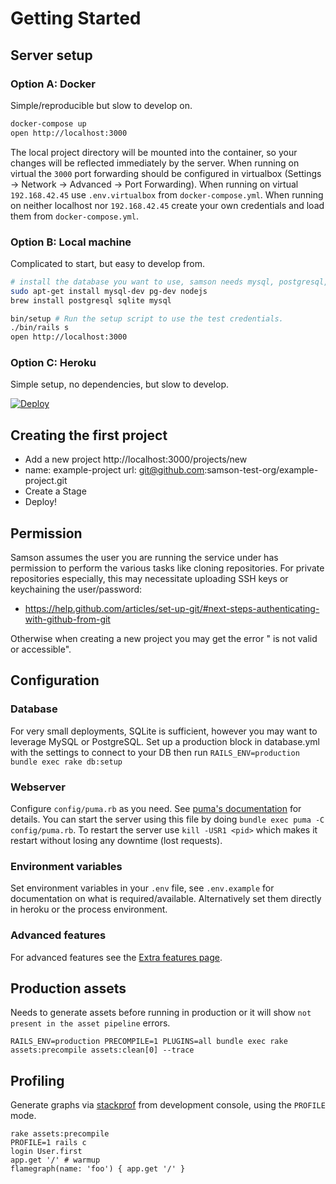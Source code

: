 # Getting Started

## Server setup

### Option A: Docker

Simple/reproducible but slow to develop on.

```bash
docker-compose up
open http://localhost:3000
```

The local project directory will be mounted into the container, so your changes will be reflected immediately by the server.
When running on virtual the `3000` port forwarding should be configured in virtualbox (Settings -> Network -> Advanced -> Port Forwarding).
When running on virtual `192.168.42.45` use `.env.virtualbox` from `docker-compose.yml`.
When running on neither localhost nor `192.168.42.45` create your own credentials and load them from `docker-compose.yml`.

### Option B: Local machine

Complicated to start, but easy to develop from.

```bash
# install the database you want to use, samson needs mysql, postgresql, or sqlite
sudo apt-get install mysql-dev pg-dev nodejs
brew install postgresql sqlite mysql

bin/setup # Run the setup script to use the test credentials.
./bin/rails s
open http://localhost:3000
```

### Option C: Heroku

Simple setup, no dependencies, but slow to develop.

[![Deploy](https://www.herokucdn.com/deploy/button.svg)](https://heroku.com/deploy?template=https://github.com/zendesk/samson)

## Creating the first project
 - Add a new project http://localhost:3000/projects/new
 - name: example-project url: git@github.com:samson-test-org/example-project.git
 - Create a Stage
 - Deploy!

## Permission

Samson assumes the user you are running the service under has permission to perform the various tasks like
cloning repositories. For private repositories especially, this may necessitate uploading SSH keys or keychaining the user/password:
* https://help.github.com/articles/set-up-git/#next-steps-authenticating-with-github-from-git

Otherwise when creating a new project you may get the error "<Repository URL> is not valid or accessible".

## Configuration

### Database

For very small deployments, SQLite is sufficient, however you may want to leverage MySQL or PostgreSQL.
Set up a production block in database.yml with the settings to connect to your DB then run `RAILS_ENV=production bundle exec rake db:setup`

### Webserver

Configure `config/puma.rb` as you need. See [puma's documentation](https://github.com/puma/puma/) for details.
You can start the server using this file by doing `bundle exec puma -C config/puma.rb`.
To restart the server use `kill -USR1 <pid>` which makes it restart without losing any downtime (lost requests).

### Environment variables

Set environment variables in your `.env` file, see `.env.example` for documentation on what is required/available.
Alternatively set them directly in heroku or the process environment. 

### Advanced features

For advanced features see the [Extra features page](extra_features.md).

## Production assets

Needs to generate assets before running in production or it will show `not present in the asset pipeline` errors.

`RAILS_ENV=production PRECOMPILE=1 PLUGINS=all bundle exec rake assets:precompile assets:clean[0] --trace`

## Profiling

Generate graphs via [stackprof](https://github.com/tmm1/stackprof) from development console, using the `PROFILE` mode.

```
rake assets:precompile
PROFILE=1 rails c
login User.first
app.get '/' # warmup
flamegraph(name: 'foo') { app.get '/' }
```
